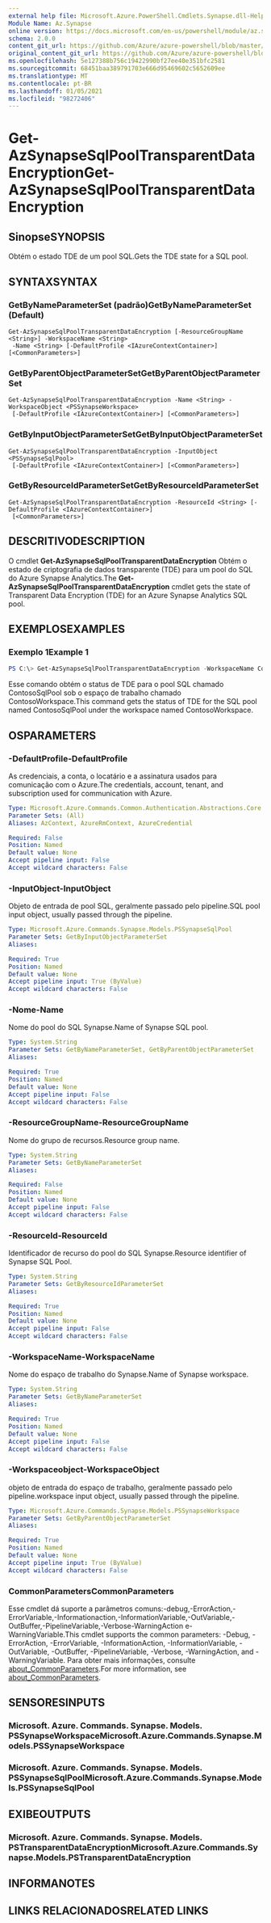 ```yaml
---
external help file: Microsoft.Azure.PowerShell.Cmdlets.Synapse.dll-Help.xml
Module Name: Az.Synapse
online version: https://docs.microsoft.com/en-us/powershell/module/az.synapse/get-azsynapsesqlpooltransparentdataencryption
schema: 2.0.0
content_git_url: https://github.com/Azure/azure-powershell/blob/master/src/Synapse/Synapse/help/Get-AzSynapseSqlPoolTransparentDataEncryption.md
original_content_git_url: https://github.com/Azure/azure-powershell/blob/master/src/Synapse/Synapse/help/Get-AzSynapseSqlPoolTransparentDataEncryption.md
ms.openlocfilehash: 5e127388b756c19422990bf27ee40e351bfc2581
ms.sourcegitcommit: 68451baa389791703e666d95469602c5652609ee
ms.translationtype: MT
ms.contentlocale: pt-BR
ms.lasthandoff: 01/05/2021
ms.locfileid: "98272406"
---
```

# <span data-ttu-id="2b650-101">Get-AzSynapseSqlPoolTransparentDataEncryption</span><span class="sxs-lookup"><span data-stu-id="2b650-101">Get-AzSynapseSqlPoolTransparentDataEncryption</span></span>

## <span data-ttu-id="2b650-102">Sinopse</span><span class="sxs-lookup"><span data-stu-id="2b650-102">SYNOPSIS</span></span>
<span data-ttu-id="2b650-103">Obtém o estado TDE de um pool SQL.</span><span class="sxs-lookup"><span data-stu-id="2b650-103">Gets the TDE state for a SQL pool.</span></span>

## <span data-ttu-id="2b650-104">SYNTAX</span><span class="sxs-lookup"><span data-stu-id="2b650-104">SYNTAX</span></span>

### <span data-ttu-id="2b650-105">GetByNameParameterSet (padrão)</span><span class="sxs-lookup"><span data-stu-id="2b650-105">GetByNameParameterSet (Default)</span></span>
```
Get-AzSynapseSqlPoolTransparentDataEncryption [-ResourceGroupName <String>] -WorkspaceName <String>
 -Name <String> [-DefaultProfile <IAzureContextContainer>] [<CommonParameters>]
```

### <span data-ttu-id="2b650-106">GetByParentObjectParameterSet</span><span class="sxs-lookup"><span data-stu-id="2b650-106">GetByParentObjectParameterSet</span></span>
```
Get-AzSynapseSqlPoolTransparentDataEncryption -Name <String> -WorkspaceObject <PSSynapseWorkspace>
 [-DefaultProfile <IAzureContextContainer>] [<CommonParameters>]
```

### <span data-ttu-id="2b650-107">GetByInputObjectParameterSet</span><span class="sxs-lookup"><span data-stu-id="2b650-107">GetByInputObjectParameterSet</span></span>
```
Get-AzSynapseSqlPoolTransparentDataEncryption -InputObject <PSSynapseSqlPool>
 [-DefaultProfile <IAzureContextContainer>] [<CommonParameters>]
```

### <span data-ttu-id="2b650-108">GetByResourceIdParameterSet</span><span class="sxs-lookup"><span data-stu-id="2b650-108">GetByResourceIdParameterSet</span></span>
```
Get-AzSynapseSqlPoolTransparentDataEncryption -ResourceId <String> [-DefaultProfile <IAzureContextContainer>]
 [<CommonParameters>]
```

## <span data-ttu-id="2b650-109">DESCRITIVO</span><span class="sxs-lookup"><span data-stu-id="2b650-109">DESCRIPTION</span></span>
<span data-ttu-id="2b650-110">O cmdlet **Get-AzSynapseSqlPoolTransparentDataEncryption** Obtém o estado de criptografia de dados transparente (TDE) para um pool do SQL do Azure Synapse Analytics.</span><span class="sxs-lookup"><span data-stu-id="2b650-110">The **Get-AzSynapseSqlPoolTransparentDataEncryption** cmdlet gets the state of Transparent Data Encryption (TDE) for an Azure Synapse Analytics SQL pool.</span></span>

## <span data-ttu-id="2b650-111">EXEMPLOS</span><span class="sxs-lookup"><span data-stu-id="2b650-111">EXAMPLES</span></span>

### <span data-ttu-id="2b650-112">Exemplo 1</span><span class="sxs-lookup"><span data-stu-id="2b650-112">Example 1</span></span>
```powershell
PS C:\> Get-AzSynapseSqlPoolTransparentDataEncryption -WorkspaceName ContosoWorkspace -Name ContosoSqlPool
```

<span data-ttu-id="2b650-113">Esse comando obtém o status de TDE para o pool SQL chamado ContosoSqlPool sob o espaço de trabalho chamado ContosoWorkspace.</span><span class="sxs-lookup"><span data-stu-id="2b650-113">This command gets the status of TDE for the SQL pool named ContosoSqlPool under the workspace named ContosoWorkspace.</span></span>

## <span data-ttu-id="2b650-114">OS</span><span class="sxs-lookup"><span data-stu-id="2b650-114">PARAMETERS</span></span>

### <span data-ttu-id="2b650-115">-DefaultProfile</span><span class="sxs-lookup"><span data-stu-id="2b650-115">-DefaultProfile</span></span>
<span data-ttu-id="2b650-116">As credenciais, a conta, o locatário e a assinatura usados para comunicação com o Azure.</span><span class="sxs-lookup"><span data-stu-id="2b650-116">The credentials, account, tenant, and subscription used for communication with Azure.</span></span>

```yaml
Type: Microsoft.Azure.Commands.Common.Authentication.Abstractions.Core.IAzureContextContainer
Parameter Sets: (All)
Aliases: AzContext, AzureRmContext, AzureCredential

Required: False
Position: Named
Default value: None
Accept pipeline input: False
Accept wildcard characters: False
```

### <span data-ttu-id="2b650-117">-InputObject</span><span class="sxs-lookup"><span data-stu-id="2b650-117">-InputObject</span></span>
<span data-ttu-id="2b650-118">Objeto de entrada de pool SQL, geralmente passado pelo pipeline.</span><span class="sxs-lookup"><span data-stu-id="2b650-118">SQL pool input object, usually passed through the pipeline.</span></span>

```yaml
Type: Microsoft.Azure.Commands.Synapse.Models.PSSynapseSqlPool
Parameter Sets: GetByInputObjectParameterSet
Aliases:

Required: True
Position: Named
Default value: None
Accept pipeline input: True (ByValue)
Accept wildcard characters: False
```

### <span data-ttu-id="2b650-119">-Nome</span><span class="sxs-lookup"><span data-stu-id="2b650-119">-Name</span></span>
<span data-ttu-id="2b650-120">Nome do pool do SQL Synapse.</span><span class="sxs-lookup"><span data-stu-id="2b650-120">Name of Synapse SQL pool.</span></span>

```yaml
Type: System.String
Parameter Sets: GetByNameParameterSet, GetByParentObjectParameterSet
Aliases:

Required: True
Position: Named
Default value: None
Accept pipeline input: False
Accept wildcard characters: False
```

### <span data-ttu-id="2b650-121">-ResourceGroupName</span><span class="sxs-lookup"><span data-stu-id="2b650-121">-ResourceGroupName</span></span>
<span data-ttu-id="2b650-122">Nome do grupo de recursos.</span><span class="sxs-lookup"><span data-stu-id="2b650-122">Resource group name.</span></span>

```yaml
Type: System.String
Parameter Sets: GetByNameParameterSet
Aliases:

Required: False
Position: Named
Default value: None
Accept pipeline input: False
Accept wildcard characters: False
```

### <span data-ttu-id="2b650-123">-ResourceId</span><span class="sxs-lookup"><span data-stu-id="2b650-123">-ResourceId</span></span>
<span data-ttu-id="2b650-124">Identificador de recurso do pool do SQL Synapse.</span><span class="sxs-lookup"><span data-stu-id="2b650-124">Resource identifier of Synapse SQL Pool.</span></span>

```yaml
Type: System.String
Parameter Sets: GetByResourceIdParameterSet
Aliases:

Required: True
Position: Named
Default value: None
Accept pipeline input: False
Accept wildcard characters: False
```

### <span data-ttu-id="2b650-125">-WorkspaceName</span><span class="sxs-lookup"><span data-stu-id="2b650-125">-WorkspaceName</span></span>
<span data-ttu-id="2b650-126">Nome do espaço de trabalho do Synapse.</span><span class="sxs-lookup"><span data-stu-id="2b650-126">Name of Synapse workspace.</span></span>

```yaml
Type: System.String
Parameter Sets: GetByNameParameterSet
Aliases:

Required: True
Position: Named
Default value: None
Accept pipeline input: False
Accept wildcard characters: False
```

### <span data-ttu-id="2b650-127">-Workspaceobject</span><span class="sxs-lookup"><span data-stu-id="2b650-127">-WorkspaceObject</span></span>
<span data-ttu-id="2b650-128">objeto de entrada do espaço de trabalho, geralmente passado pelo pipeline.</span><span class="sxs-lookup"><span data-stu-id="2b650-128">workspace input object, usually passed through the pipeline.</span></span>

```yaml
Type: Microsoft.Azure.Commands.Synapse.Models.PSSynapseWorkspace
Parameter Sets: GetByParentObjectParameterSet
Aliases:

Required: True
Position: Named
Default value: None
Accept pipeline input: True (ByValue)
Accept wildcard characters: False
```

### <span data-ttu-id="2b650-129">CommonParameters</span><span class="sxs-lookup"><span data-stu-id="2b650-129">CommonParameters</span></span>
<span data-ttu-id="2b650-130">Esse cmdlet dá suporte a parâmetros comuns:-debug,-ErrorAction,-ErrorVariable,-Informationaction,-InformationVariable,-OutVariable,-OutBuffer,-PipelineVariable,-Verbose-WarningAction e-WarningVariable.</span><span class="sxs-lookup"><span data-stu-id="2b650-130">This cmdlet supports the common parameters: -Debug, -ErrorAction, -ErrorVariable, -InformationAction, -InformationVariable, -OutVariable, -OutBuffer, -PipelineVariable, -Verbose, -WarningAction, and -WarningVariable.</span></span> <span data-ttu-id="2b650-131">Para obter mais informações, consulte [about_CommonParameters](http://go.microsoft.com/fwlink/?LinkID=113216).</span><span class="sxs-lookup"><span data-stu-id="2b650-131">For more information, see [about_CommonParameters](http://go.microsoft.com/fwlink/?LinkID=113216).</span></span>

## <span data-ttu-id="2b650-132">SENSORES</span><span class="sxs-lookup"><span data-stu-id="2b650-132">INPUTS</span></span>

### <span data-ttu-id="2b650-133">Microsoft. Azure. Commands. Synapse. Models. PSSynapseWorkspace</span><span class="sxs-lookup"><span data-stu-id="2b650-133">Microsoft.Azure.Commands.Synapse.Models.PSSynapseWorkspace</span></span>

### <span data-ttu-id="2b650-134">Microsoft. Azure. Commands. Synapse. Models. PSSynapseSqlPool</span><span class="sxs-lookup"><span data-stu-id="2b650-134">Microsoft.Azure.Commands.Synapse.Models.PSSynapseSqlPool</span></span>

## <span data-ttu-id="2b650-135">EXIBE</span><span class="sxs-lookup"><span data-stu-id="2b650-135">OUTPUTS</span></span>

### <span data-ttu-id="2b650-136">Microsoft. Azure. Commands. Synapse. Models. PSTransparentDataEncryption</span><span class="sxs-lookup"><span data-stu-id="2b650-136">Microsoft.Azure.Commands.Synapse.Models.PSTransparentDataEncryption</span></span>

## <span data-ttu-id="2b650-137">INFORMA</span><span class="sxs-lookup"><span data-stu-id="2b650-137">NOTES</span></span>

## <span data-ttu-id="2b650-138">LINKS RELACIONADOS</span><span class="sxs-lookup"><span data-stu-id="2b650-138">RELATED LINKS</span></span>
